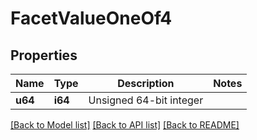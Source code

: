 # FacetValueOneOf4

## Properties

Name | Type | Description | Notes
------------ | ------------- | ------------- | -------------
**u64** | **i64** | Unsigned 64-bit integer | 

[[Back to Model list]](../README.md#documentation-for-models) [[Back to API list]](../README.md#documentation-for-api-endpoints) [[Back to README]](../README.md)


